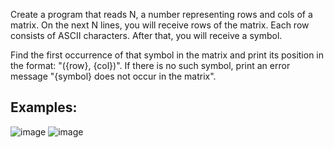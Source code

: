 Create a program that reads N, a number representing rows and cols of a matrix. On the next N lines, you will receive rows of the matrix. Each row consists of ASCII characters. After that, you will receive a symbol. 

Find the first occurrence of that symbol in the matrix and print its position in the format: "({row}, {col})". If there is no such symbol, print an error message "{symbol} does not occur in the matrix".

## Examples:

![image](https://user-images.githubusercontent.com/45227327/213807639-73377724-f491-417a-a5a8-ba6c3f690f64.png)
![image](https://user-images.githubusercontent.com/45227327/213807881-fa51d8d2-9f14-4497-82da-6b0f84596110.png)

